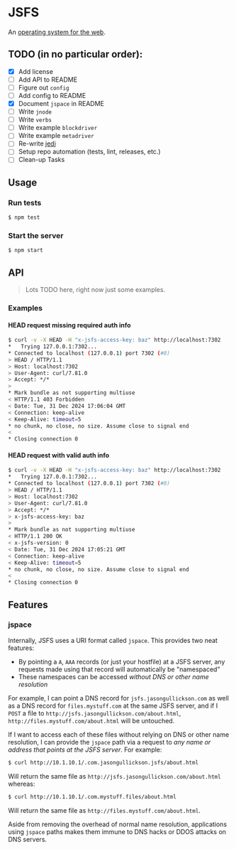 # JSFS

An [operating system for the web](https://jasongullickson.com/an-operating-system-for-the-web.html).

## TODO (in no particular order):

- [X] Add license
- [ ] Add API to README
- [ ] Figure out `config`
- [ ] Add config to README
- [X] Document `jspace` in README
- [ ] Write `jnode`
- [ ] Write `verbs`
- [ ] Write example `blockdriver`
- [ ] Write example `metadriver`
- [ ] Re-write [jedi](https://github.com/jjg/jedi)
- [ ] Setup repo automation (tests, lint, releases, etc.)
- [ ] Clean-up Tasks

## Usage

### Run tests
```bash
$ npm test
```

### Start the server
```bash
$ npm start
```

## API

> Lots TODO here, right now just some examples.

### Examples

#### HEAD request missing required auth info
```bash
$ curl -v -X HEAD -H "x-jsfs-access-key: baz" http://localhost:7302
*   Trying 127.0.0.1:7302...
* Connected to localhost (127.0.0.1) port 7302 (#0)
> HEAD / HTTP/1.1
> Host: localhost:7302
> User-Agent: curl/7.81.0
> Accept: */*
> 
* Mark bundle as not supporting multiuse
< HTTP/1.1 403 Forbidden
< Date: Tue, 31 Dec 2024 17:06:04 GMT
< Connection: keep-alive
< Keep-Alive: timeout=5
* no chunk, no close, no size. Assume close to signal end
< 
* Closing connection 0

```

#### HEAD request with valid auth info
```bash
$ curl -v -X HEAD -H "x-jsfs-access-key: baz" http://localhost:7302
*   Trying 127.0.0.1:7302...
* Connected to localhost (127.0.0.1) port 7302 (#0)
> HEAD / HTTP/1.1
> Host: localhost:7302
> User-Agent: curl/7.81.0
> Accept: */*
> x-jsfs-access-key: baz
> 
* Mark bundle as not supporting multiuse
< HTTP/1.1 200 OK
< x-jsfs-version: 0
< Date: Tue, 31 Dec 2024 17:05:21 GMT
< Connection: keep-alive
< Keep-Alive: timeout=5
* no chunk, no close, no size. Assume close to signal end
< 
* Closing connection 0
```

## Features

### jspace
Internally, JSFS uses a URI format called `jspace`.  This provides two neat features:

* By pointing a `A`, `AAA` records (or just your hostfile) at a JSFS server, any requests made using that record will automatically be "namespaced"
* These namespaces can be accessed *without DNS or other name resolution*

For example, I can point a DNS record for `jsfs.jasongullickson.com` as well as a DNS record for `files.mystuff.com` at the same JSFS server, and if I `POST` a file to `http://jsfs.jasongullickson.com/about.html`, `http://files.mystuff.com/about.html` will be untouched.

If I want to access each of these files without relying on DNS or other name resolution, I can provide the `jspace` path via a request to *any name or address that points at the JSFS server*.  For example:

``` bash
$ curl http://10.1.10.1/.com.jasongullickson.jsfs/about.html
```

Will return the same file as `http://jsfs.jasongullickson.com/about.html` whereas:

```bash
$ curl http://10.1.10.1/.com.mystuff.files/about.html
```

Will return the same file as `http://files.mystuff.com/about.html`.

Aside from removing the overhead of normal name resolution, applications using `jspace` paths makes them immune to DNS hacks or DDOS attacks on DNS servers.



